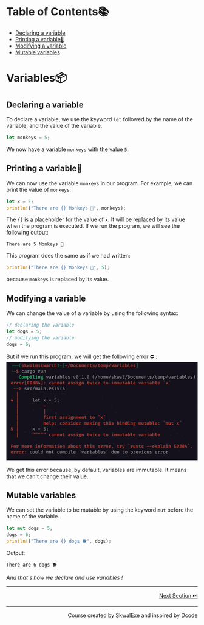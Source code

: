 # Table of Contents📚
- [Declaring a variable](#declaring-a-variable)
- [Printing a variable💬](#printing-a-variable)
- [Modifying a variable](#modifying-a-variable)
- [Mutable variables](#mutable-variables)

# Variables📦
## Declaring a variable
To declare a variable, we use the keyword `let` followed by the name of the variable, and the value of the variable.

```rust
let monkeys = 5;
```
We now have a variable `monkeys` with the value `5`.
## Printing a variable💬
We can now use the variable `monkeys` in our program.
For example, we can print the value of `monkeys`:

```rust
let x = 5;
println!("There are {} Monkeys 🐒", monkeys);
```
The `{}` is a placeholder for the value of `x`. It will be replaced by its value when the program is executed.
If we run the program, we will see the following output:
```
There are 5 Monkeys 🐒
```
This program does the same as if we had written:
```rust
println!("There are {} Monkeys 🐒", 5);
```
because `monkeys` is replaced by its value.
## Modifying a variable
We can change the value of a variable by using the following syntax:

```rust
// declaring the variable
let dogs = 5;
// modifying the variable
dogs = 6;
```
But if we run this program, we will get the following error ⛔  :
![](1.png)

We get this error because, by default, variables are immutable. It means that we can't change their value.

## Mutable variables
We can set the variable to be mutable by using the keyword `mut` before the name of the variable.

```rust
let mut dogs = 5;
dogs = 6;
println!("There are {} dogs 🐕", dogs);
```

Output:
```
There are 6 dogs 🐕
```

*And that's how we declare and use variables !*


---

<p align="right"><a href="https://github.com/SkwalExe/learn-rust/tree/main/course/variable-data-types">Next Section ⏭️</a></p>

---

<p align="right">Course created by <a href="https://github.com/SkwalExe/" target="_blank">SkwalExe</a> and inspired by <a href="https://www.youtube.com/watch?v=vOMJlQ5B-M0&list=PLVvjrrRCBy2JSHf9tGxGKJ-bYAN_uDCUL" target="_blank">Dcode</a></p>